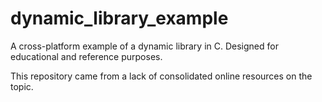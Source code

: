 # dynamic_library_example
A cross-platform example of a dynamic library in C. Designed for educational and reference purposes.

This repository came from a lack of consolidated online resources on the topic.

